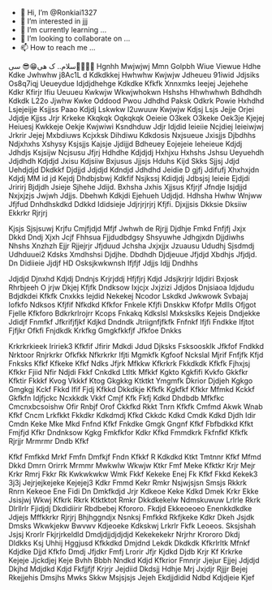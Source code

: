 - 👋 Hi, I’m @Ronkiai1327
- 👀 I’m interested in jjj
- 🌱 I’m currently learning ...
- 💞️ I’m looking to collaborate on ...
- 📫 How to reach me ...

<!---
Ronkiai1327/Ronkiai1327 is a ✨ special ✨ repository because its `README.md` (this file) appears on your GitHub profile.
You can click the Preview link to take a look at your changes.
--->
سلام.. ک
هی😁😎
سی🤠👏🗿🗿
Hgnhh
Mwjwjwj
Mmn
Golpbh
Wiue
Viewue
Hdhe
Kdke
Jwhwhw j8Ac1L d
Kdkdkkej
Hwhwhw
Kwjwjw
Jdheueu
91iwid
Jdjsiks
Os8q7iqj
Ueueydue
Idjdjdhehge
Kdkdke
Kfkfk
Xnnxmks
Ieejej
Jejehehe
Kdkr
Kfirjr
Ifiu
Ueuueu
Kwkwjw
Wkwjwhokwn
Hshshs
Hhwhwhwh
Bdhdhdh
Kdkdk
L22o
Jjwhw
Kwke
Oddood
Pwou
Jdhdhd
Paksk
Odkrk
Powie
Hxhdhd
Lsjejeijje
Ksjjss
Paao
Kdjdj
Lskwkw
I2uwuuw
Kwjwjw
Kdjsj
Lsjs
Jejje
Orjei
Jdjdje
Kjjss
Jrjr
Krkeke
Kkqkqk
Oqkqkqk
Oeieie
O3kek
O3keke
Oek3je
Kjejej
Heiuesj
Kwkkeje
Oekje
Kwjwiwi
Ksndhduw
Jdjr
Idjdid
Ieieiie
Ncjdiej
Ieieiwjwj
Jrkrir
Jejej
Mxbdiuws
Kcjxksk
Dihdiwu
Kdkdosis
Nxjsueue
Jxisjjs
Djbdhhs
Ndjxhxhs
Xshysy
Ksjsjjs
Kajsje
Jjdijjd
Bdheuey
Eojejeie
Ieheieue
Kdjdj
Jdhdjs
Ksjsijw
Ncjsusu
Jfjrj
Hdhdhe
Kdjdjdj
Hxhjxu
Hxhshs
Jshsu
Ueyuehdh
Jdjdhdh
Kdjdjd
Jxisu
Kdjsiiw
Bxjusus
Jjjsjs
Hduhs
Kijd
Skks
Sjjsj
Jdjd
Uehdjdjd
Dkdkkf
Djdjjd
Jdjdjd
Kdndjd
Jdhdhd
Jeidie
D gjfj
Jdifufj
Xhxhxjdn
Kdjdj
MM id jd
Kejdj
Dhdbjsbwj
Kdkfif
Nsjkssj
Kdidjdj
Jdbsjsj
Ieieie
Ejdjdi
Jririrj
Bjdjdh
Jsieje
Sjhehe
Jdijd. Bxhsha
Jxhis
Xjjsus
Kfjrjf
Jfndje
Isjdjjd
Nxjxjzjs
Jwjwh
Jdjjs. Dbehwh
Kdkjdi
Ejehueh
Udjdjd. Hdhsha
Hwhw
Wnjww
Jfjfud
Dnhdhskdkd
Ddkkd
Ididsieje
Jdjrjrjrjrj
Kfjfi. Djxjjsis
Dkksie
Dksiiw
Ekkrkr
Rjrjrj

Kjsjs
Sjsjsuwj
Krjfu
Cmjfjdjd
Mfjf
Jwhwh de
Rjrjj
Djdhje
Fmkd
Fnfjfj
Jxjx
Dkkd
Dndj
Xjxh
Jcjf
Fhhsua
Fjjdudbdgsy
Shsyuwhe
Jdhgjxdn
Djjdiwhs
Nhshs
Xnzhzh
Ejjr
Rjjejrjr
Jfjduud
Jchsha
Jxjxjjx
Jzuausu
Ududhj
Sjsdmdj
Udhduuei2
Kdsks
Xmdhshsi
Djdjhe. Dbdhdh
Djdjeuue
Jfjdjd
Xbdhjs
Jfjdjd. Dn
Didiieie
Jjdjf HD
Osksjkwkwnsh
Ifjfjf
Jdjjs
Idjj
Dndhhs

Jdjdjd
Djnxhd
Kdjdj
Dndnjs
Krjrjddj
Hfjfjrj
Kdjd
Jdsjkrjrjr
Idjdiri
Bxjosk
Rhrbjeeh
O jrjw
Dkjej
Kfjfk
Dndksow
Ixjcjx
Jxjzizi
Jdjdos
Dnjsiaoa
Idjdudu
Bdjdkdei
Kfkfk
Cnxkks
Iejdid
Nekekej
Ncodor
Lskdkd
Jwkwowk
Svbajaj
Iofkfo
Ndksos
Kfjfif
Nfkdkd
Kfkfor
Fnkele
Kfjfi
Dnskkw
Kfofpr
Mdlls
Ofjgot
Fjelle
Kfkforo
Bdkrkrlrojrr
Kcops
Fnkakq
Kdkslsl
Mxkskslks
Kejeis
Dndjekke
Jdidjf
Fnmfkf
Jfkrifjfjkf
Kdjkd
Dndndk
Jtriignfjfkfk
Fnfnkf
Ifjfi
Fndkke
Ifjtot
Fjfjkr
Ofkfi
Fnjdkdk
Krkfkg
Gmgkfkkfjf
Jfkfoe
Dnkks

Krkrkrkieek
Iririek3
Kfkfif
Jfirir
Mdkdi
Jdud
Djksks
Fsksoosklk
Jfkfof
Fndkkd
Nrktoor
Rnjrkrkr
Ofkfkk
Nfkrkrkr
Ifjti
Mgmkfk
Kgfoof
Nckslal
Mjrif
Fnfjfk
Kfjd
Fnksks
Kfkf
Kfkeke
Kfkf
Ndks
Jfjrk
Mfkkw
Kfkrkrk
Fkkdkdk
Kfkfk
Fjhxjsj
Kfkkr
Fjiid
Nfir
Ndjdi
Fkkf
Cnkdkd
Ltltk
Mfkkf
Kgkto
Kgkfifi
Kvkfo
Gkkfkr
Kfktir
Fkkkf
Kvog
Vkkkf
Ktog
Gkgkkg
Ktktkt
Ymgmfk
Dkrior
Djdjeh
Kgkgo
Gmgkgj
Kckf
Fkkd
Ifif
Fjdj
Kfkkd
Dkkdkje
Kfkfk
Kgkfkf
Kfkkr
Mfmkd
Kckkf
Gkfkfn
Idjfjckc
Ncxkkdk
Vkkf
Cmjf
Kfk
Fkfj
Kdkd
Dhdbdb
Mfkfkc
Cmcnxbcsoishw
Ofir
Rnbjf
Orof
Ckkfkd
Rkkt
Tnrn
Kfkfk
Cmfmd
Akwk
Wnab
Kfkf
Cncm
Lrkfkkt
Fkkdkr
Kdkdmdj
Kfkd
Ckkdc
Kdkd
Cmdk
Kdkd
Djdh
Idir
Cmdn
Keke
Mke
Mkd
Fnfnd
Kfkf
Fnkdke
Gmgk
Gngnf
Kfkf
Fbfbdkkd
Kfkt
Fmjfjd
Kfkr
Dndnksow
Kgkg
Fmkfkfor
Kdkr
Kfkd
Fmmdkrk
Fkfnfkf
Kfkfk
Rjrjjr
Mrmrmr
Dndb
Kfkf

Kfkf
Fmfkkd
Mrkf
Fmfn
Dmfkjf
Fndn
Kfkkf
R Kdkdkd
Ktkt
Tmtnnr
Kfkf
Mfmd
Dkkd
Dmrn
Orirrk
Mrmmr
Mwkwlw
Wkwjw
Ktkr
Fmf
Meke
Kfktkr
Krjr
Mejr
Krkr
Rmrj
Fkkr
Rk
Kwkwkwkw
Wmk
Fkkf
Kekeke
Enej
Fk
Kfkf
Fkkd
Kekek3
3j3j
Jejrjejkejeke
Kejejej3
Kdkr
Fmmd
Kekr
Rmkr
Nsjwjsjsn
Smsjs
Rkkrk
Rnrn
Kekeoe
Ene
Fidi
Dn
Dmkfkdjd
Jrjr
Kdkeoe
Keke
Kdkd
Dmek
Krkr
Ekke
Jsisjwj
Wkwj
Kfkrk
Rkrk
Ktktktot
Rmkr
Dkkdkekelw
Ndmskuwuw
Lrlrle
Rkrk
Dlrllrlr
Fjidjdj
Dkdidiirir
Rbdbebej
Kfororo. Fkdjd
Ekkeoeoeo
Enenkkdkdke
Jdjejs
Mffkkrkr
Rjrjrj
Bhjhggndjx
Nsnksj
Fmfkkd
Rkfjkeke
Kdkr
Dkeh
Jsjdk
Dmsks
Wkwkjekw
Bwvwv
Kdjeoeke
Kdkskwj
Lrkrlr
Fkfk
Leoeos. Sksjshah
Jsjsj
Krorlr
Fkjrjrkeldld
Dmdjdjjdjdjdjd
Kekekekekr
Nrjrhr
Krororo
Dkdj
Dldkks
Ksj
Uhhij
Hggjusd
Kfkkdkd
Dmjdnd
Lekdk
Dkdkdk
Kfkrlrltk
Mfnkf
Kdjdke
Djjd
Kfkfo
Dmdj
Jfjdkr
Fmfj
Lrorir
Jfjr
Kjdkd
Djdb
Krjr
Kf
Krkrke
Kejeje
Jjckdjej
Keje
Bvhh
Bbbh
Nndkd
Kdjd
Kfkrior
Fmnrjr
Jjejur
Ejjej
Jdjdjd
Dkjhd
Mdjdkd
Kdjd
Fkfjjfjf
Krjrjr
Jejdiid
Dkdsjj
Hdhje
Mrj
Jxjdjr
Rjjjr
Bejej
Rkejjehis
Dmsjhs
Mwks
Skkw
Msjsjsjs
Jejeh
Ekdjjdidid
Ndbd
Kdjdjeie
Kjef
